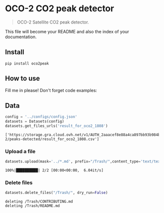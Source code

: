 # OCO-2 CO2 peak detector
> OCO-2 Satellite CO2 peak detector. 


This file will become your README and also the index of your documentation.

## Install

`pip install oco2peak`

## How to use

Fill me in please! Don't forget code examples:

## Data

```python
config = '../configs/config.json'
datasets = Datasets(config)
datasets.get_files_urls('result_for_oco2_1808')
```




    ['https://storage.gra.cloud.ovh.net/v1/AUTH_2aaacef8e88a4ca897bb93b984bd04dd/oco2//datasets/oco-2/peaks-detected/result_for_oco2_1808.csv']



### Upload a file

```python
datasets.upload(mask='../*.md', prefix="/Trash/",content_type='text/text')
```

    100%|██████████| 2/2 [00:00<00:00,  6.04it/s]


### Delete files

```python
datasets.delete_files("/Trash/", dry_run=False)
```

    deleting /Trash/CONTRIBUTING.md
    deleting /Trash/README.md

